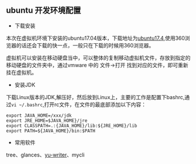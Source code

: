 ## ubuntu 开发环境配置

* 下载安装

本次在虚拟机环境下安装的ubuntu17.04版本，下载地址为[ubuntu17.4](http://cn.ubuntu.com/download/),使用360浏览器的话还会下载的快一点，一般只在下载的时候用360浏览器。

虚拟机可以安装在移动硬盘当中，可以整体的复制移动虚拟机文件，存放到指定的移动硬盘的文件夹中，通过vmware 中的 文件-&gt;打开 找到对应的文件，即可重新挂在虚拟机。

* 安装JDK

下载Linux版本的JDK,解压好，然后放到Linux上，主要的工作是配置下bashrc,通过`vi ~/.bashrc`,打开rc文件，在文件的最底部添加以下内容：

```shell
export JAVA_HOME=/xxx/jdk
export JRE_HOME=$JAVA_HOME}/jre
export CLASSPATH=.:{JAVA_HOME}/lib:${JRE_HOME}/lib
export PATH=${JAVA_HOME}/bin:$PATH
```

* 常用软件

tree、glances、[yu-writer](https://ivarptr.github.io/yu-writer.site/)、mycli




